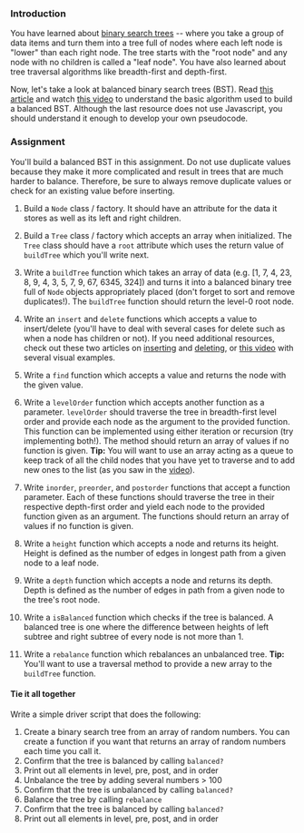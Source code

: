 ### Introduction

You have learned about [binary search trees](http://en.wikipedia.org/wiki/Binary_search_tree) -- where you take a group of data items and turn them into a tree full of nodes where each left node is "lower" than each right node.  The tree starts with the "root node" and any node with no children is called a "leaf node". You have also learned about tree traversal algorithms like breadth-first and depth-first.

Now, let's take a look at balanced binary search trees (BST). Read [this article](https://www.geeksforgeeks.org/sorted-array-to-balanced-bst/) and watch [this video](https://youtu.be/VCTP81Ij-EM) to understand the basic algorithm used to build a balanced BST. Although the last resource does not use Javascript, you should understand it enough to develop your own pseudocode.

### Assignment
You'll build a balanced BST in this assignment. Do not use duplicate values because they make it more complicated and result in trees that are much harder to balance. Therefore, be sure to always remove duplicate values or check for an existing value before inserting.

<div class="lesson-content__panel" markdown="1">

1. Build a `Node` class / factory.  It should have an attribute for the data it stores as well as its left and right children.

1. Build a `Tree` class / factory which accepts an array when initialized. The `Tree` class should have a `root` attribute which uses the return value of `buildTree` which you'll write next.

1. Write a `buildTree` function which takes an array of data (e.g. [1, 7, 4, 23, 8, 9, 4, 3, 5, 7, 9, 67, 6345, 324]) and turns it into a balanced binary tree full of `Node` objects appropriately placed (don't forget to sort and remove duplicates!). The `buildTree` function should return the level-0 root node.

1. Write an `insert` and `delete` functions which accepts a value to insert/delete (you'll have to deal with several cases for delete such as when a node has children or not). If you need additional resources, check out these two articles on [inserting](https://www.geeksforgeeks.org/binary-search-tree-set-1-search-and-insertion/?ref=lbp) and [deleting](https://www.geeksforgeeks.org/binary-search-tree-set-2-delete/?ref=lbp), or [this video](https://youtu.be/wcIRPqTR3Kc) with several visual examples.

1. Write a `find` function which accepts a value and returns the node with the given value.

1. Write a `levelOrder` function which accepts another function as a parameter. `levelOrder` should traverse the tree in breadth-first level order and provide each node as the argument to the provided function. This function can be implemented using either iteration or recursion (try implementing both!). The method should return an array of values if no function is given. **Tip:** You will want to use an array acting as a queue to keep track of all the child nodes that you have yet to traverse and to add new ones to the list (as you saw in the [video](https://www.youtube.com/watch?v=86g8jAQug04)).

1. Write `inorder`, `preorder`, and `postorder` functions that accept a function parameter. Each of these functions should traverse the tree in their respective depth-first order and yield each node to the provided function given as an argument. The functions should return an array of values if no function is given.

1. Write a `height` function which accepts a node and returns its height. Height is defined as the number of edges in longest path from a given node to a leaf node.

1. Write a `depth` function which accepts a node and returns its depth. Depth is defined as the number of edges in path from a given node to the tree's root node.

1. Write a `isBalanced` function which checks if the tree is balanced. A balanced tree is one where the difference between heights of left subtree and right subtree of every node is not more than 1.

1. Write a `rebalance` function which rebalances an unbalanced tree. **Tip:** You'll want to use a traversal method to provide a new array to the `buildTree` function.

#### Tie it all together
Write a simple driver script that does the following:

1. Create a binary search tree from an array of random numbers. You can create a function if you want that returns an array of random numbers each time you call it.
1. Confirm that the tree is balanced by calling `balanced?`
1. Print out all elements in level, pre, post, and in order
1. Unbalance the tree by adding several numbers > 100
1. Confirm that the tree is unbalanced by calling `balanced?`
1. Balance the tree by calling `rebalance`
1. Confirm that the tree is balanced by calling `balanced?`
1. Print out all elements in level, pre, post, and in order

</div>
